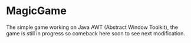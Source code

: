 # MagicGame
The simple game working on Java AWT (Abstract Window Toolkit), the game is still in progress so comeback here soon to see next modification.
